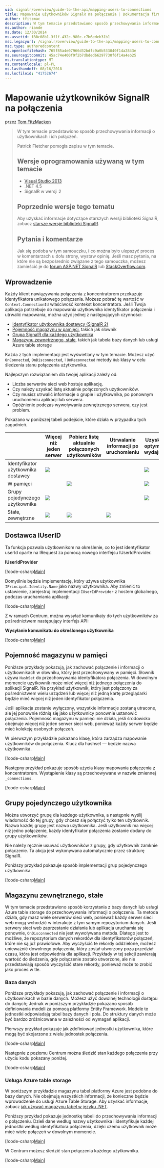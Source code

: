 ```yaml
---
uid: signalr/overview/guide-to-the-api/mapping-users-to-connections
title: Mapowanie użytkowników SignalR na połączenia | Dokumentacja firmy Microsoft
author: tfitzmac
description: W tym temacie przedstawiono sposób przechowywania informacji o użytkownikach i ich połączeń. Patrick Fletcher pomogła zapisu w tym temacie. Wersje oprogramowania, używaną w tym temacie...
ms.author: riande
ms.date: 12/30/2014
ms.assetid: f80c08b1-3f1f-432c-980c-c7b6edeb31b1
msc.legacyurl: /signalr/overview/guide-to-the-api/mapping-users-to-connections
msc.type: authoredcontent
ms.openlocfilehash: 765f85a4e07966d32bdfc9a0b533040f14a2843e
ms.sourcegitcommit: 45ac74e400f9f2b7dbded66297730f6f14a4eb25
ms.translationtype: MT
ms.contentlocale: pl-PL
ms.lasthandoff: 08/16/2018
ms.locfileid: "41752674"
---
```

<a name="mapping-signalr-users-to-connections"></a>Mapowanie użytkowników SignalR na połączenia
====================
przez [Tom FitzMacken](https://github.com/tfitzmac)

> W tym temacie przedstawiono sposób przechowywania informacji o użytkownikach i ich połączeń.
> 
> Patrick Fletcher pomogła zapisu w tym temacie.
> 
> ## <a name="software-versions-used-in-this-topic"></a>Wersje oprogramowania używaną w tym temacie
> 
> 
> - [Visual Studio 2013](https://www.microsoft.com/visualstudio/eng/2013-downloads)
> - .NET 4.5
> - SignalR w wersji 2
>   
> 
> 
> ## <a name="previous-versions-of-this-topic"></a>Poprzednie wersje tego tematu
> 
> Aby uzyskać informacje dotyczące starszych wersji biblioteki SignalR, zobacz [starsze wersje biblioteki SignalR](../older-versions/index.md).
> 
> ## <a name="questions-and-comments"></a>Pytania i komentarze
> 
> Jak się podoba w tym samouczku, i co można było ulepszyć proces w komentarzach u dołu strony, wystaw opinię. Jeśli masz pytania, na które nie są bezpośrednio związane z tego samouczka, możesz zamieścić je do [forum ASP.NET SignalR](https://forums.asp.net/1254.aspx/1?ASP+NET+SignalR) lub [StackOverflow.com](http://stackoverflow.com/).


## <a name="introduction"></a>Wprowadzenie

Każdy klient nawiązywania połączenia z koncentratorem przekazuje identyfikatora unikatowego połączenia. Możesz pobrać tę wartość w `Context.ConnectionId` właściwość kontekst koncentratora. Jeśli Twoja aplikacja potrzebuje do mapowania użytkownika identyfikator połączenia i utrwalić mapowania, można użyć jednej z następujących czynności:

- [Identyfikator użytkownika dostawcy (SignalR 2)](#IUserIdProvider)
- [Pojemność magazynu w pamięci](#inmemory), takich jak słownik
- [Grupa SignalR dla każdego użytkownika](#groups)
- [Magazynu zewnętrznego, stałe](#database), takich jak tabela bazy danych lub usługi Azure table storage

Każda z tych implementacji jest wyświetlany w tym temacie. Możesz użyć `OnConnected`, `OnDisconnected`, i `OnReconnected` metody `Hub` klasy w celu śledzenia stanu połączenia użytkownika.

Najlepszym rozwiązaniem dla twojej aplikacji zależy od:

- Liczba serwerów sieci web hostuje aplikację.
- Czy należy uzyskać listę aktualnie połączonych użytkowników.
- Czy musisz utrwalić informacje o grupie i użytkownika, po ponownym uruchomieniu aplikacji lub serwera.
- Opóźnienie podczas wywoływania zewnętrznego serwera, czy jest problem.

Pokazano w poniższej tabeli podejście, które działa w przypadku tych zagadnień.

|  | Więcej niż jeden serwer | Pobierz listę aktualnie połączonych użytkowników | Utrwalanie informacji po uruchomieniu | Uzyskania optymalnej wydajności |
| --- | --- | --- | --- | --- |
| Identyfikator użytkownika dostawcy | ![](mapping-users-to-connections/_static/image1.png) |  |  | ![](mapping-users-to-connections/_static/image2.png) |
| W pamięci |  | ![](mapping-users-to-connections/_static/image3.png) |  | ![](mapping-users-to-connections/_static/image4.png) |
| Grupy pojedynczego użytkownika | ![](mapping-users-to-connections/_static/image5.png) |  |  | ![](mapping-users-to-connections/_static/image6.png) |
| Stałe, zewnętrzne | ![](mapping-users-to-connections/_static/image7.png) | ![](mapping-users-to-connections/_static/image8.png) | ![](mapping-users-to-connections/_static/image9.png) |  |

<a id="IUserIdProvider"></a>

## <a name="iuserid-provider"></a>Dostawca IUserID

Ta funkcja pozwala użytkownikom na określenie, co to jest identyfikator userId oparte na IRequest za pomocą nowego interfejsu IUserIdProvider.

**IUserIdProvider**

[!code-csharp[Main](mapping-users-to-connections/samples/sample1.cs)]

Domyślnie będzie implementację, który używa użytkownika `IPrincipal.Identity.Name` jako nazwy użytkownika. Aby zmienić to ustawienie, zarejestruj implementacji `IUserIdProvider` z hostem globalnego, podczas uruchamiania aplikacji:

[!code-csharp[Main](mapping-users-to-connections/samples/sample2.cs)]

Z w ramach Centrum, można wysyłać komunikaty do tych użytkowników za pośrednictwem następujący interfejs API:

**Wysyłanie komunikatu do określonego użytkownika**

[!code-csharp[Main](mapping-users-to-connections/samples/sample3.cs?highlight=5)]

<a id="inmemory"></a>

## <a name="in-memory-storage"></a>Pojemność magazynu w pamięci

Poniższe przykłady pokazują, jak zachować połączenie i informacji o użytkownikach w słowniku, który jest przechowywany w pamięci. Słownik używa `HashSet` do przechowywania identyfikatora połączenia. W dowolnym momencie użytkownik może mieć więcej niż jednego połączenia do aplikacji SignalR. Na przykład użytkownik, który jest połączony za pośrednictwem wielu urządzeń lub więcej niż jedną kartę przeglądarki będzie mieć więcej niż jeden identyfikator połączenia.

Jeśli aplikacja zostanie wyłączony, wszystkie informacje zostaną utracone, ale jej ponownie różnią się jako użytkownicy ponownie ustanowić połączenia. Pojemność magazynu w pamięci nie działa, jeśli środowisko obejmuje więcej niż jeden serwer sieci web, ponieważ każdy serwer będzie mieć kolekcję osobnych połączeń.

W pierwszym przykładzie pokazano klasę, która zarządza mapowanie użytkowników do połączenia. Klucz dla hashset — będzie nazwa użytkownika.

[!code-csharp[Main](mapping-users-to-connections/samples/sample4.cs)]

Następny przykład pokazuje sposób użycia klasy mapowania połączenia z koncentratorem. Wystąpienie klasy są przechowywane w nazwie zmiennej `_connections`.

[!code-csharp[Main](mapping-users-to-connections/samples/sample5.cs)]

<a id="groups"></a>

## <a name="single-user-groups"></a>Grupy pojedynczego użytkownika

Można utworzyć grupę dla każdego użytkownika, a następnie wyślij wiadomość do tej grupy, gdy chcesz się połączyć tylko ten użytkownik. Nazwa każdej grupy jest nazwa użytkownika. Jeśli użytkownik ma więcej niż jedno połączenie, każdy identyfikator połączenia zostanie dodany do grupy użytkowników.

Nie należy ręcznie usuwać użytkowników z grupy, gdy użytkownik zamknie połączenie. Ta akcja jest wykonywana automatycznie przez strukturę SignalR.

Poniższy przykład pokazuje sposób implementacji grup pojedynczego użytkownika.

[!code-csharp[Main](mapping-users-to-connections/samples/sample6.cs)]

<a id="database"></a>

## <a name="permanent-external-storage"></a>Magazynu zewnętrznego, stałe

W tym temacie przedstawiono sposób korzystania z bazy danych lub usługi Azure table storage do przechowywania informacji o połączeniu. Ta metoda działa, gdy masz wiele serwerów sieci web, ponieważ każdy serwer sieci web mogą wchodzić w interakcje z tym samym repozytorium danych. Jeśli serwery sieci web zaprzestanie działania lub aplikacja uruchamia się ponownie, `OnDisconnected` nie jest wywoływana metoda. Dlatego jest to możliwe, że repozytorium danych rekordów dla identyfikatorów połączeń, które nie są już prawidłowe. Aby wyczyścić te rekordy oddzielone, możesz unieważnić dowolnego połączenia, który został utworzony poza przedział czasu, która jest odpowiednia dla aplikacji. Przykłady w tej sekcji zawierają wartość do śledzenia, gdy połączenie zostało utworzone, ale nie przedstawiają sposób wyczyścić stare rekordy, ponieważ może to zrobić jako proces w tle.

### <a name="database"></a>Baza danych

Poniższe przykłady pokazują, jak zachować połączenie i informacji o użytkownikach w bazie danych. Możesz użyć dowolnej technologii dostępu do danych; Jednak w poniższym przykładzie pokazano sposób definiowania modeli za pomocą platformy Entity Framework. Modele te jednostki odpowiadają tabel bazy danych i pola. Do struktury danych może być bardzo zróżnicowana w zależności od wymagań aplikacji.

Pierwszy przykład pokazuje jak zdefiniować jednostki użytkownika, które mogą być skojarzone z wielu jednostek połączenia.

[!code-csharp[Main](mapping-users-to-connections/samples/sample7.cs)]

Następnie z poziomu Centrum można śledzić stan każdego połączenia przy użyciu kodu pokazany poniżej.

[!code-csharp[Main](mapping-users-to-connections/samples/sample8.cs)]

<a id="azure"></a>
### <a name="azure-table-storage"></a>Usługa Azure table storage

W poniższym przykładzie magazynu tabel platformy Azure jest podobne do bazy danych. Nie obejmują wszystkich informacji, że konieczne będzie wprowadzenie do usługi Azure Table Storage. Aby uzyskać informacje, zobacz [jak używać magazynu tabel w języku .NET](https://azure.microsoft.com/documentation/articles/storage-dotnet-how-to-use-tables/).

Poniższy przykład pokazuje jednostkę tabeli do przechowywania informacji o połączeniu. Dzieli dane według nazwy użytkownika i identyfikuje każdej jednostki według identyfikatora połączenia, dzięki czemu użytkownik może mieć wiele połączeń w dowolnym momencie.

[!code-csharp[Main](mapping-users-to-connections/samples/sample9.cs)]

W Centrum możesz śledzić stan połączenia każdego użytkownika.

[!code-csharp[Main](mapping-users-to-connections/samples/sample10.cs)]
